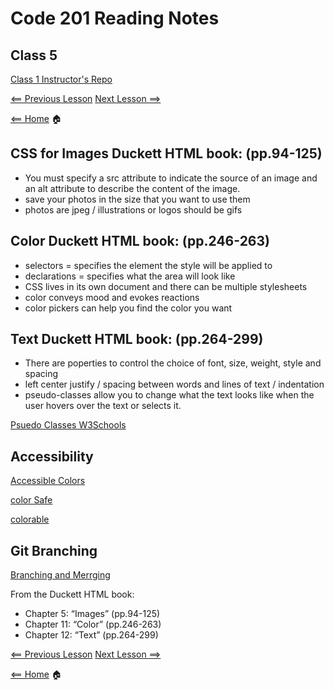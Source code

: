 # Code 201 Reading Notes

## Class 5

[Class 1 Instructor's Repo](https://github.com/codefellows/seattle-201n21/tree/master/class-01)

[<== Previous Lesson](class-04.md) [Next Lesson ==>](class-06.md)

[<== Home](README.md) 🏠

## CSS for Images Duckett HTML book: (pp.94-125)

+ You must specify a src attribute to indicate the source of an image and an alt attribute to describe the content of the image.
+ save your photos in the size that you want to use them
+ photos are jpeg / illustrations or logos should be gifs

## Color Duckett HTML book: (pp.246-263)

+ selectors = specifies the element the style will be applied to
+ declarations = specifies what the area will look like
+ CSS lives in its own document and there can be multiple stylesheets
+ color conveys mood and evokes reactions
+ color pickers can help you find the color you want

## Text Duckett HTML book: (pp.264-299)

+ There are poperties to control the choice of font, size, weight, style and spacing
+ left center justify / spacing between words and lines of text / indentation
+ pseudo-classes allow you to change what the text looks like when the user hovers over the text or selects it.

[Psuedo Classes W3Schools](https://www.w3schools.com/css/css_pseudo_classes.asp)

## Accessibility

[Accessible Colors](https://accessible-colors.com/)

[color Safe](http://colorsafe.co/)

[colorable](https://colorable.jxnblk.com/)

## Git Branching

[Branching and Merrging](https://git-scm.com/book/en/v2/Git-Branching-Basic-Branching-and-Merging)

From the Duckett HTML book:

+ Chapter 5: “Images” (pp.94-125)
+ Chapter 11: “Color” (pp.246-263)
+ Chapter 12: “Text” (pp.264-299)

[<== Previous Lesson](class-04.md) [Next Lesson ==>](class-06.md)

[<== Home](README.md) 🏠
